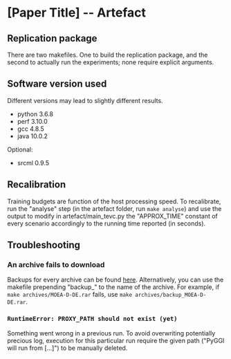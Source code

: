 # [Paper Title] -- Artefact

## Replication package

There are two makefiles.
One to build the replication package, and the second to actually run the experiments; none require explicit arguments.


## Software version used

Different versions may lead to slightly different results.

- python 3.6.8
- perf 3.10.0
- gcc 4.8.5
- java 10.0.2

Optional:

- srcml 0.9.5


## Recalibration

Training budgets are function of the host processing speed.
To recalibrate, run the "analyse" step (in the artefact folder, run `make analyse`) and use the output to modify in artefact/main_tevc.py the "APPROX_TIME" constant of every scenario accordingly to the running time reported (in seconds).


## Troubleshooting

### An archive fails to download

Backups for every archive can be found [here](https://github.com/bloa/tevc_2020_artefact/releases/tag/v1.0-archives).
Alternatively, you can use the makefile prepending "backup_" to the name of the archive.
For example, if `make archives/MOEA-D-DE.rar` fails, use `make archives/backup_MOEA-D-DE.rar`.

### `RuntimeError: PROXY_PATH should not exist (yet)`

Something went wrong in a previous run.
To avoid overwriting potentially precious log, execution for this particular run require the given path ("PyGGI will run from [...]") to be manually deleted.
